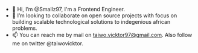 - 👋 Hi, I’m @Smallz97, I'm a Frontend Engineer.
- 💞️ I’m looking to collaborate on open source projects with focus on building scalable technological solutions to indegenious african problems.
- 📫 You can reach me by mail on taiwo.vicktor97@gmail.com. Also follow me on twitter @taiwovicktor.

<!---
Smallz97/Smallz97 is a ✨ special ✨ repository because its `README.md` (this file) appears on your GitHub profile.
You can click the Preview link to take a look at your changes.
--->
